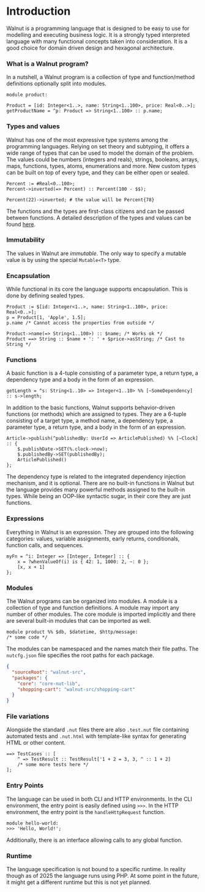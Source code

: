 # Introduction
Walnut is a programming language that is designed to be easy to use for modelling and executing business logic. 
It is a strongly typed interpreted language with many functional concepts taken into consideration.
It is a good choice for domain driven design and hexagonal architecture. 

### What is a Walnut program?
In a nutshell, a Walnut program is a collection of type and function/method definitions optionally split into modules.
```walnut
module product:

Product = [id: Integer<1..>, name: String<1..100>, price: Real<0..>];
getProductName = ^p: Product => String<1..100> :: p.name;
```

### Types and values
Walnut has one of the most expressive type systems among the programming languages. Relying on set theory and subtyping,
it offers a wide range of types that can be used to model the domain of the problem.
The values could be numbers (integers and reals), strings, booleans, arrays, maps, functions, types, atoms, enumerations and more.
New custom types can be built on top of every type, and they can be either open or sealed.
```walnut
Percent := #Real<0..100>;
Percent->inverted(=> Percent) :: Percent(100 - $$); 

Percent(22)->inverted; # the value will be Percent{78}
```
The functions and the types are first-class citizens and can be passed between functions.
A detailed description of the types and values can be found [here](02-types-and-values.md).

### Immutability
The values in Walnut are *immutable*. The only way to specify a mutable value is by using the special `Mutable<T>` type.

### Encapsulation
While functional in its core the language supports encapsulation. This is done by defining sealed types.
```walnut
Product := $[id: Integer<1..>, name: String<1..100>, price: Real<0..>];
p = Product[1, 'Apple', 1.5];
p.name /* Cannot access the properties from outside */

Product->name(=> String<1..100>) :: $name; /* Works ok */
Product ==> String :: $name + ': ' + $price->asString; /* Cast to String */
```

### Functions
A basic function is a 4-tuple consisting of a parameter type, a return type, a dependency type and a body in the form of an expression. 
```walnut
getLength = ^s: String<1..10> => Integer<1..10> %% [~SomeDependency] :: s->length;
```
In addition to the basic functions, Walnut supports behavior-driven functions (or methods) which are assigned to types.
They are a 6-tuple consisting of a target type, a method name, a dependency type, a parameter type, a return type, 
and a body in the form of an expression.
```walnut
Article->publish(^publishedBy: UserId => ArticlePublished) %% [~Clock] :: {
    $.publishDate->SET(%.clock->now);
    $.publishedBy->SET(publishedBy);
    ArticlePublished()
};
```
The dependency type is related to the integrated dependency injection mechanism, and it is optional.
There are no built-in functions in Walnut but the language provides many powerful methods assigned to the 
built-in types. While being an OOP-like syntactic sugar, in their core they are just functions.

### Expressions
Everything in Walnut is an expression. They are grouped into the following categories: values, variable assignments, 
early returns, conditionals, function calls, and sequences.
```walnut
myFn = ^i: Integer => [Integer, Integer] :: {
    x = ?whenValueOf(i) is { 42: 1, 1000: 2, ~: 0 };
    [x, x + 1]
};
```

### Modules
The Walnut programs can be organized into modules. A module is a collection of type and function definitions.
A module may import any number of other modules. The core module is imported implicitly and there are several
built-in modules that can be imported as well.
```walnut
module product %% $db, $datetime, $http/message:
/* some code */
```
The modules can be namespaced and the names match their file paths. The `nutcfg.json` file specifies the
root paths for each package.
```json
{
  "sourceRoot": "walnut-src",
  "packages": {
    "core": "core-nut-lib",
    "shopping-cart": "walnut-src/shopping-cart"
  }
}
```

### File variations
Alongside the standard `.nut` files there are also `.test.nut` file containing automated tests and `.nut.html`
with template-like syntax for generating HTML or other content.
```walnut
==> TestCases :: [
    ^ => TestResult :: TestResult['1 + 2 = 3, 3, ^ :: 1 + 2]
    /* some more tests here */
];    
```

### Entry Points
The language can be used in both CLI and HTTP environments. In the CLI environment, the entry point is easily defined
using `>>>`. In the HTTP environment, the entry point is the `handleHttpRequest` function.

```walnut
module hello-world:
>>> 'Hello, World!';
```
Additionally, there is an interface allowing calls to any global function. 

### Runtime
The language specification is not bound to a specific runtime. In reality though as of 2025 the language runs
using PHP. At some point in the future, it might get a different runtime but this is not yet planned.